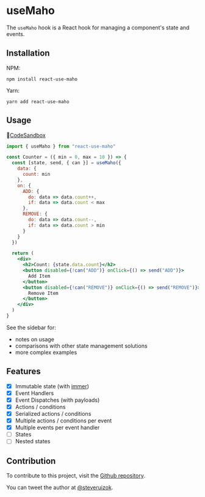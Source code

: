# useMaho

The `useMaho` hook is a React hook for managing a component's state and events.

## Installation

NPM:

```
npm install react-use-maho
```

Yarn:

```
yarn add react-use-maho
```

## Usage

🔗[CodeSandbox](https://codesandbox.io/s/solitary-dew-i9c06)

```jsx
import { useMaho } from "react-use-maho"

const Counter = ({ min = 0, max = 10 }) => {
  const [state, send, { can }] = useMaho({
    data: {
      count: min
    },
    on: {
      ADD: {
        do: data => data.count++,
        if: data => data.count < max
      },
      REMOVE: {
        do: data => data.count--,
        if: data => data.count > min
      }
    }
  })

  return (
    <div>
      <h2>Count: {state.data.count}</h2>
      <button disabled={!can("ADD")} onClick={() => send("ADD")}>
        Add Item
      </button>
      <button disabled={!can("REMOVE")} onClick={() => send("REMOVE")}>
        Remove Item
      </button>
    </div>
  )
}
```

See the sidebar for:

- notes on usage
- comparisons with other state management solutions
- more complex examples

## Features

- [x] Immutable state (with [immer](https://immerjs.github.io/))
- [x] Event Handlers
- [x] Event Dispatches (with payloads)
- [x] Actions / conditions
- [x] Serialized actions / conditions
- [x] Multiple actions / conditions per event
- [x] Multiple events per event handler
- [ ] States
- [ ] Nested states

## Contribution

To contribute to this project, visit the
[Github repository](https://github.com/steveruizok/react-use-maho).

You can tweet the author at [@steveruizok](http://twitter.com/steveruizok).

